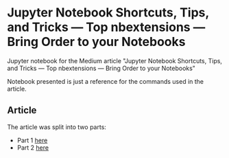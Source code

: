 # Jupyter Notebook Shortcuts, Tips, and Tricks — Top nbextensions — Bring Order to your Notebooks

Jupyter notebook for the Medium article "Jupyter Notebook Shortcuts, Tips, and Tricks — Top nbextensions — Bring Order to your Notebooks"

Notebook presented is just a reference for the commands used in the article.

## Article

The article was split into two parts:
* Part 1 [here](https://medium.com/@rrfd/jupyter-notebook-shortcuts-tips-and-tricks-top-nbextensions-bring-order-to-your-notebooks-pt-1-b58f270963f9)
* Part 2 [here](https://medium.com/@rrfd/jupyter-notebook-shortcuts-tips-and-tricks-top-nbextensions-bring-order-to-your-notebooks-pt-636eb8ee5f89)
